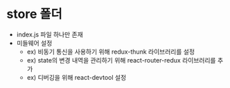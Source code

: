 # store 폴더
- index.js 파일 하나만 존재
- 미들웨어 설정
    + ex) 비동기 통신을 사용하기 위해 redux-thunk 라이브러리를 설정
    + ex) state의 변경 내역을 관리하기 위해 react-router-redux 라이브러리를 추가
    + ex) 디버깅을 위해 react-devtool 설정